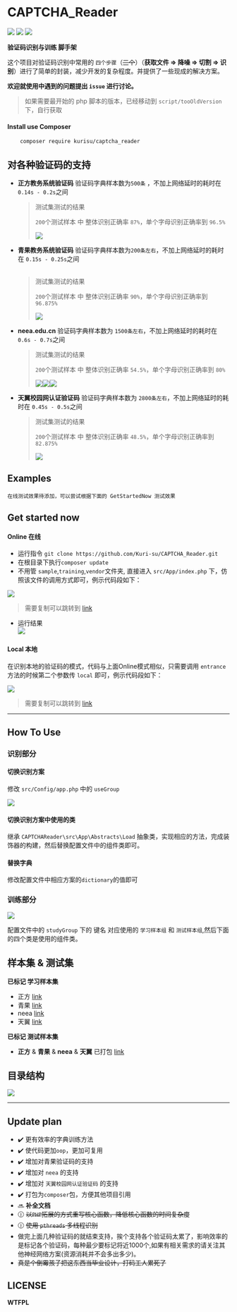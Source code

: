 # CAPTCHA_Reader

![](https://img.shields.io/badge/license-WTFPL-blue.svg?longCache=true&style=flat-square)
![](https://img.shields.io/badge/php-~7.0.0-green.svg?longCache=true&style=flat-square)
![](https://img.shields.io/badge/Composer-MUST！-red.svg?longCache=true&style=flat-square)

**验证码识别与训练 脚手架**

这个项目对验证码识别中常用的 `四个步骤`（~~三个~~）（**获取文件 => 降噪 => 切割 => 识别**）进行了简单的封装，减少开发的复杂程度。并提供了一些现成的解决方案。

**欢迎就使用中遇到的问题提出 `issue` 进行讨论。**

> 如果需要最开始的 php 脚本的版本，已经移动到 `script/tooOldVersion` 下，自行获取

#### Install use Composer 

```shell
    composer require kurisu/captcha_reader
```


## 对各种验证码的支持

* **正方教务系统验证码**  验证码字典样本数为`500条` ，不加上网络延时的耗时在`0.14s - 0.2s`之间
&nbsp;

  > 测试集测试的结果
  >
  > `200`个测试样本 中 整体识别正确率 `87%`，单个字母识别正确率到 `96.5%`
  > 
  > ![](docs/sample/zhengfang.png)

* **青果教务系统验证码** 验证码字典样本数为`200条左右`，不加上网络延时的耗时在 `0.15s - 0.25s`之间  
&nbsp;

  > 测试集测试的结果
  >
  > `200`个测试样本 中 整体识别正确率 `90%`，单个字母识别正确率到 `96.875%`
  > 
  > ![](docs/sample/qinguo.png)

* **neea.edu.cn** 验证码字典样本数为 `1500条左右`，不加上网络延时的耗时在 `0.6s - 0.7s`之间
&nbsp;

  > 测试集测试的结果
  >
  > `200`个测试样本 中 整体识别正确率 `54.5%`，单个字母识别正确率到 `80%`
  >
  > ![](docs/sample/neeaA.png)![](docs/sample/neeaB.png)![](docs/sample/neeaC.png)


* **天翼校园网认证验证码** 验证码字典样本数为 `2800条左右`，不加上网络延时的耗时在 `0.45s - 0.5s`之间
&nbsp;

  > 测试集测试的结果
  >
  > `200`个测试样本 中 整体识别正确率 `48.5%`，单个字母识别正确率到 `82.875%`
  >
  > ![](docs/sample/tianyi.png)

## Examples

`在线测试效果待添加，可以尝试根据下面的 GetStartedNow 测试效果`

## Get started now




#### Online 在线

* 运行指令 `git clone https://github.com/Kuri-su/CAPTCHA_Reader.git`
* 在根目录下执行`composer update`
* 不用管 `sample`,`training`,`vendor`文件夹, 直接进入 `src/App/index.php` 下，仿照该文件的调用方式即可，例示代码段如下：

![](docs/img/onlineCode.png)

> 需要复制可以跳转到 [link](explore.md)


* 运行结果  
![](docs/runRes.png)

#### Local 本地

在识别本地的验证码的模式，代码与上面Online模式相似，只需要调用 `entrance`方法的时候第二个参数传 `local` 即可，例示代码段如下：

![](docs/img/localCode.png)

> 需要复制可以跳转到 [link](explore.md)

---

## How To Use

### 识别部分

#### 切换识别方案

修改 `src/Config/app.php` 中的 `useGroup`

![](docs/img/config.png)

#### 切换识别方案中使用的类

继承 `CAPTCHAReader\src\App\Abstracts\Load` 抽象类，实现相应的方法，完成装饰器的构建，然后替换配置文件中的组件类即可。

#### 替换字典

修改配置文件中相应方案的`dictionary`的值即可

### 训练部分

![](docs/img/training.png)

配置文件中的 `studyGroup` 下的 键名 对应使用的 `学习样本组` 和 `测试样本组`,然后下面的四个类是使用的组件类。

## 样本集 & 测试集

**已标记 学习样本集**
* 正方 [link](https://github.com/Kurisu-A/CAPTCHA_Reader_samples/blob/master/sample/StudySamples/ZhengFang/ZhengFang.zip)
* 青果 [link](https://github.com/Kurisu-A/CAPTCHA_Reader_samples/blob/master/sample/StudySamples/QinGuo/QinGuo.zip)
* neea [link](https://github.com/Kurisu-A/CAPTCHA_Reader_samples/blob/master/sample/StudySamples/neea.edu.cn/neea.edu.cn.zip)
* 天翼 [link](https://github.com/Kurisu-A/CAPTCHA_Reader_samples/blob/master/sample/StudySamples/TianYi/TianYi.zip)

**已标记 测试样本集**
* **正方** & **青果** & **neea** & **天翼** 已打包 [link](https://github.com/Kurisu-A/CAPTCHA_Reader_samples/blob/master/sample/TestSamples/TestSamples.zip)



## 目录结构

![](docs/img/directory.png)

---

## Update plan

* :heavy_check_mark: 更有效率的字典训练方法
* :heavy_check_mark: 使代码更加`oop`，更加可复用
* :heavy_check_mark: 增加对青果验证码的支持
* :heavy_check_mark: 增加对 `neea` 的支持
* :heavy_check_mark: 增加对 `天翼校园网认证验证码` 的支持
* :heavy_check_mark: 打包为`composer`包，方便其他项目引用
* :soon: **补全文档**
* :clock1230: ~~以`PHP`拓展的方式重写核心函数，降低核心函数的时间复杂度~~
* :clock1230: ~~使用 `pthreads` 多线程识别~~
* 做完上面几种验证码的就结束支持，挨个支持各个验证码太累了，影响效率的是标记各个验证码，每种最少要标记将近1000个,如果有相关需求的请关注其他神经网络方案(资源消耗并不会多出多少)。
* ~~真是个倒霉孩子把这东西当毕业设计，打码工人累死了~~

## LICENSE

**WTFPL**
